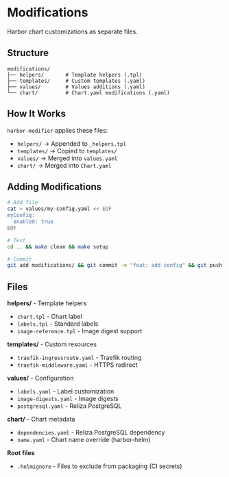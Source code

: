 # Modifications

Harbor chart customizations as separate files.

## Structure

```
modifications/
├── helpers/       # Template helpers (.tpl)
├── templates/     # Custom templates (.yaml)
├── values/        # Values additions (.yaml)
└── chart/         # Chart.yaml modifications (.yaml)
```

## How It Works

`harbor-modifier` applies these files:
- `helpers/` → Appended to `_helpers.tpl`
- `templates/` → Copied to `templates/`
- `values/` → Merged into `values.yaml`
- `chart/` → Merged into `Chart.yaml`

## Adding Modifications

```bash
# Add file
cat > values/my-config.yaml << EOF
myConfig:
  enabled: true
EOF

# Test
cd .. && make clean && make setup

# Commit
git add modifications/ && git commit -m "feat: add config" && git push
```

## Files

**helpers/** - Template helpers
- `chart.tpl` - Chart label
- `labels.tpl` - Standard labels
- `image-reference.tpl` - Image digest support

**templates/** - Custom resources
- `traefik-ingressroute.yaml` - Traefik routing
- `traefik-middleware.yaml` - HTTPS redirect

**values/** - Configuration
- `labels.yaml` - Label customization
- `image-digests.yaml` - Image digests
- `postgresql.yaml` - Reliza PostgreSQL

**chart/** - Chart metadata
- `dependencies.yaml` - Reliza PostgreSQL dependency
- `name.yaml` - Chart name override (harbor-helm)

**Root files**
- `.helmignore` - Files to exclude from packaging (CI secrets)
